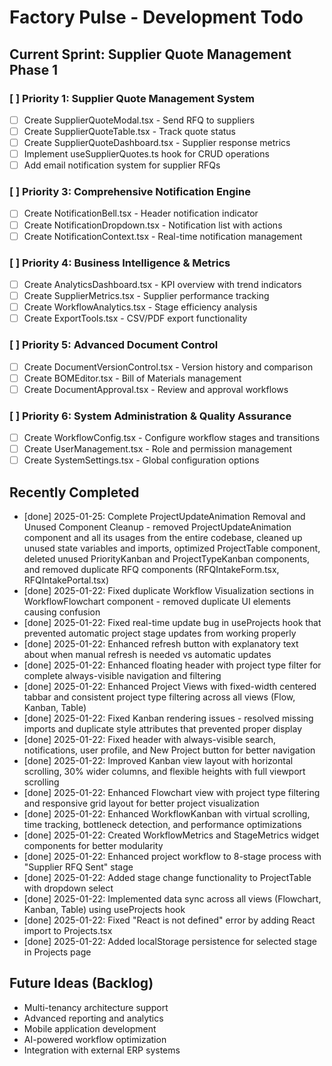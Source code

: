 # Factory Pulse - Development Todo

## Current Sprint: Supplier Quote Management Phase 1



### [ ] Priority 1: Supplier Quote Management System
- [ ] Create SupplierQuoteModal.tsx - Send RFQ to suppliers
- [ ] Create SupplierQuoteTable.tsx - Track quote status  
- [ ] Create SupplierQuoteDashboard.tsx - Supplier response metrics
- [ ] Implement useSupplierQuotes.ts hook for CRUD operations
- [ ] Add email notification system for supplier RFQs

### [ ] Priority 3: Comprehensive Notification Engine
- [ ] Create NotificationBell.tsx - Header notification indicator
- [ ] Create NotificationDropdown.tsx - Notification list with actions
- [ ] Create NotificationContext.tsx - Real-time notification management

### [ ] Priority 4: Business Intelligence & Metrics
- [ ] Create AnalyticsDashboard.tsx - KPI overview with trend indicators
- [ ] Create SupplierMetrics.tsx - Supplier performance tracking
- [ ] Create WorkflowAnalytics.tsx - Stage efficiency analysis
- [ ] Create ExportTools.tsx - CSV/PDF export functionality

### [ ] Priority 5: Advanced Document Control
- [ ] Create DocumentVersionControl.tsx - Version history and comparison
- [ ] Create BOMEditor.tsx - Bill of Materials management
- [ ] Create DocumentApproval.tsx - Review and approval workflows

### [ ] Priority 6: System Administration & Quality Assurance
- [ ] Create WorkflowConfig.tsx - Configure workflow stages and transitions
- [ ] Create UserManagement.tsx - Role and permission management
- [ ] Create SystemSettings.tsx - Global configuration options

## Recently Completed
- [done] 2025-01-25: Complete ProjectUpdateAnimation Removal and Unused Component Cleanup - removed ProjectUpdateAnimation component and all its usages from the entire codebase, cleaned up unused state variables and imports, optimized ProjectTable component, deleted unused PriorityKanban and ProjectTypeKanban components, and removed duplicate RFQ components (RFQIntakeForm.tsx, RFQIntakePortal.tsx)
- [done] 2025-01-22: Fixed duplicate Workflow Visualization sections in WorkflowFlowchart component - removed duplicate UI elements causing confusion
- [done] 2025-01-22: Fixed real-time update bug in useProjects hook that prevented automatic project stage updates from working properly
- [done] 2025-01-22: Enhanced refresh button with explanatory text about when manual refresh is needed vs automatic updates
- [done] 2025-01-22: Enhanced floating header with project type filter for complete always-visible navigation and filtering
- [done] 2025-01-22: Enhanced Project Views with fixed-width centered tabbar and consistent project type filtering across all views (Flow, Kanban, Table)
- [done] 2025-01-22: Fixed Kanban rendering issues - resolved missing imports and duplicate style attributes that prevented proper display
- [done] 2025-01-22: Fixed header with always-visible search, notifications, user profile, and New Project button for better navigation
- [done] 2025-01-22: Improved Kanban view layout with horizontal scrolling, 30% wider columns, and flexible heights with full viewport scrolling
- [done] 2025-01-22: Enhanced Flowchart view with project type filtering and responsive grid layout for better project visualization
- [done] 2025-01-22: Enhanced WorkflowKanban with virtual scrolling, time tracking, bottleneck detection, and performance optimizations
- [done] 2025-01-22: Created WorkflowMetrics and StageMetrics widget components for better modularity
- [done] 2025-01-22: Enhanced project workflow to 8-stage process with "Supplier RFQ Sent" stage
- [done] 2025-01-22: Added stage change functionality to ProjectTable with dropdown select
- [done] 2025-01-22: Implemented data sync across all views (Flowchart, Kanban, Table) using useProjects hook
- [done] 2025-01-22: Fixed "React is not defined" error by adding React import to Projects.tsx
- [done] 2025-01-22: Added localStorage persistence for selected stage in Projects page

## Future Ideas (Backlog)
- Multi-tenancy architecture support
- Advanced reporting and analytics
- Mobile application development
- AI-powered workflow optimization
- Integration with external ERP systems
